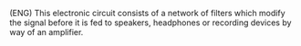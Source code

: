 
(ENG) This electronic circuit consists of a network of filters which modify the signal before it is fed to speakers, headphones or recording devices by way of an amplifier. 





